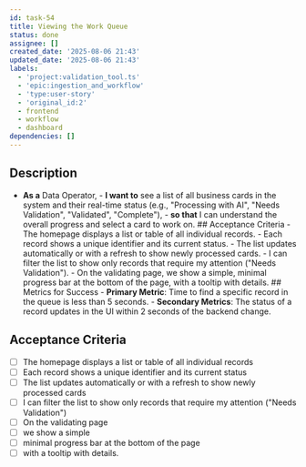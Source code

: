 ```yaml
---
id: task-54
title: Viewing the Work Queue
status: done
assignee: []
created_date: '2025-08-06 21:43'
updated_date: '2025-08-06 21:43'
labels:
  - 'project:validation_tool.ts'
  - 'epic:ingestion_and_workflow'
  - 'type:user-story'
  - 'original_id:2'
  - frontend
  - workflow
  - dashboard
dependencies: []
---
```


## Description

- **As a** Data Operator, - **I want to** see a list of all business cards in the system and their real-time status (e.g., "Processing with AI", "Needs Validation", "Validated", "Complete"), - **so that** I can understand the overall progress and select a card to work on. ## Acceptance Criteria - The homepage displays a list or table of all individual records. - Each record shows a unique identifier and its current status. - The list updates automatically or with a refresh to show newly processed cards. - I can filter the list to show only records that require my attention ("Needs Validation"). - On the validating page, we show a simple, minimal progress bar at the bottom of the page, with a tooltip with details. ## Metrics for Success - **Primary Metric**: Time to find a specific record in the queue is less than 5 seconds. - **Secondary Metrics**: The status of a record updates in the UI within 2 seconds of the backend change.

## Acceptance Criteria

- [ ] The homepage displays a list or table of all individual records
- [ ] Each record shows a unique identifier and its current status
- [ ] The list updates automatically or with a refresh to show newly processed cards
- [ ] I can filter the list to show only records that require my attention ("Needs Validation")
- [ ] On the validating page
- [ ] we show a simple
- [ ] minimal progress bar at the bottom of the page
- [ ] with a tooltip with details.
